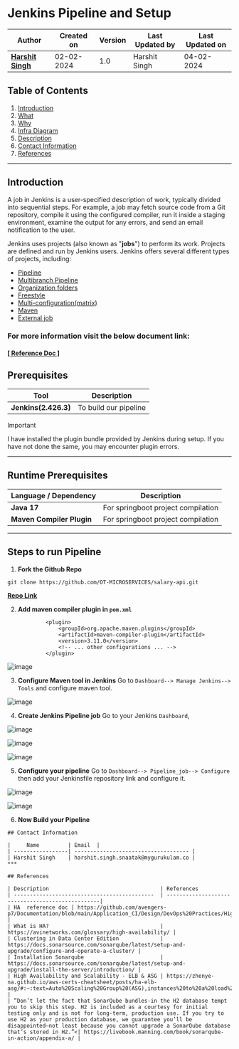 # Jenkins Pipeline and Setup

| Author                                                           | Created on  | Version    | Last Updated by | Last Updated on |
| ---------------------------------------------------------------- | ----------- | ---------- | --------------- | --------------- |
| **[Harshit Singh](https://github.com/Panu-S-Harshit-Ninja-07)**  | 02-02-2024  | 1.0        | Harshit Singh   | 04-02-2024      |


## Table  of Contents

1. [Introduction](#Introduction)
2. [What](#What)
3. [Why](#Why)
4. [Infra Diagram](#Infra-Diagram)
5. [Description](#Description)
6. [Contact Information](#Contact-Information)
7. [References](#References)
***

## Introduction 

A job in Jenkins is a user-specified description of work, typically divided into sequential steps. For example, a job may fetch source code from a Git repository, compile it using the configured compiler, run it inside a staging environment, examine the output for any errors, and send an email notification to the user.

Jenkins uses projects (also known as "**jobs**") to perform its work. Projects are defined and run by Jenkins users. Jenkins offers several different types of projects, including:

- [Pipeline](https://www.jenkins.io/doc/book/pipeline/)
- [Multibranch Pipeline](https://www.jenkins.io/doc/book/pipeline/multibranch/)
- [Organization folders](https://www.jenkins.io/doc/book/pipeline/multibranch/#organization-folders)
- [Freestyle](https://phoenixnap.com/kb/jenkins-build-freestyle-project#:~:text=Jenkins%20freestyle%20projects%20allow%20users,steps%20and%20post%2Dbuild%20actions.)
- [Multi-configuration(matrix)](https://plugins.jenkins.io/matrix-project)
- [Maven](https://plugins.jenkins.io/maven-plugin)
- [External job](https://plugins.jenkins.io/external-monitor-job)
### For more information visit the below document link:

#### [\[ Reference Doc \]](https://github.com/avengers-p7/Documentation/blob/main/Application_CI/Design/03-%20Java%20CI%20checks/Code%20Complication.md)
## Prerequisites

| Tool | Description |
| ---- | ----------- |
| **Jenkins(2.426.3)** | To build our pipeline |

> [!Important]
> I have installed the plugin bundle provided by Jenkins during setup. If you have not done the same, you may encounter plugin errors.

***
## Runtime Prerequisites

|Language / Dependency|Description|
|-------|-------|
| **Java 17** | For springboot project compilation | 
| **Maven Compiler Plugin** | For springboot project compilation |
***
## Steps to run Pipeline
1. **Fork the Github Repo**
```shell
git clone https://github.com/OT-MICROSERVICES/salary-api.git
```
[**Repo Link**](https://github.com/OT-MICROSERVICES/salary-api)

2. **Add maven compiler plugin in `pom.xml`**   
```shell
			<plugin>
				<groupId>org.apache.maven.plugins</groupId>
				<artifactId>maven-compiler-plugin</artifactId>
				<version>3.11.0</version>
				<!-- ... other configurations ... -->
			</plugin>
```
![image](https://github.com/avengers-p7/Documentation/assets/156056444/c9261b85-b99c-4264-88c8-028b5a5d9d20)

3. **Configure Maven tool in Jenkins**
Go to `Dashboard--> Manage Jenkins--> Tools` and configure maven tool.

![image](https://github.com/avengers-p7/Documentation/assets/156056444/d9ff8a0d-900a-4e4b-ac68-34507ef3348b)

4. **Create Jenkins Pipeline job**
Go to your Jenkins `Dashboard`, 

![image](https://github.com/avengers-p7/Documentation/assets/156056444/e5cd0f81-c0d7-46fa-bbba-ab6bcaae5755)

![image](https://github.com/avengers-p7/Documentation/assets/156056444/7500f744-07c5-4579-a823-1a4383ac3fd8)

![image](https://github.com/avengers-p7/Documentation/assets/156056444/ac4ad734-fe8d-40ac-82c2-a4676cdf295a)

5. **Configure  your pipeline**
Go to `Dashboard--> Pipeline_job--> Configure` then add your Jenkinsfile repository link and configure it.
 
![image](https://github.com/avengers-p7/Documentation/assets/156056444/fb9d1964-e080-4cf1-8ddd-b71a90b91db3)

![image](https://github.com/avengers-p7/Documentation/assets/156056444/bef7d4a3-5873-414b-bb89-484b452dd0cb)

6. **Now Build your Pipeline**

```
## Contact Information

|     Name         | Email  |
| -----------------| ------------------------------------ |
| Harshit Singh    | harshit.singh.snaatak@mygurukulam.co |
***

## References

| Description                                   | References  
| --------------------------------------------  | -------------------------------------------------|
| HA  reference doc | https://github.com/avengers-p7/Documentation/blob/main/Application_CI/Design/DevOps%20Practices/High%20Availability/README.md |
| What is HA?                                   | https://avinetworks.com/glossary/high-availability/ |
| Clustering in Data Center Edition             | https://docs.sonarsource.com/sonarqube/latest/setup-and-upgrade/configure-and-operate-a-cluster/ |
| Installation Sonarqube                        | https://docs.sonarsource.com/sonarqube/latest/setup-and-upgrade/install-the-server/introduction/ |
| High Availability and Scalability - ELB & ASG | https://zhenye-na.github.io/aws-certs-cheatsheet/posts/ha-elb-asg/#:~:text=Auto%20Scaling%20Group%20(ASG),instances%20to%20a%20load%20balancer |
| ”Don’t let the fact that SonarQube bundles-in the H2 database tempt you to skip this step. H2 is included as a courtesy for initial testing only and is not for long-term, production use. If you try to use H2 as your production database, we guarantee you’ll be disappointed—not least because you cannot upgrade a SonarQube database that’s stored in H2.”<| https://livebook.manning.com/book/sonarqube-in-action/appendix-a/ |
